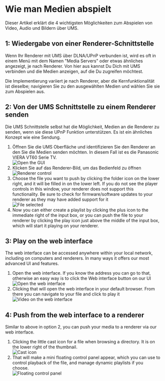 # Wie man Medien abspielt

Dieser Artikel erklärt die 4 wichtigsten Möglichkeiten zum Abspielen von Video, Audio und Bildern über UMS.

## 1: Wiedergabe von einer Renderer-Schnittstelle

Wenn Ihr Renderer mit UMS über DLNA/UPnP verbunden ist, wird es oft in einem Menü mit dem Namen "Media Servers" oder etwas ähnliches angezeigt, je nach Renderer. Von hier aus kannst Du Dich mit UMS verbinden und die Medien anzeigen, auf die Du zugreifen möchtest.

Die Implementierung variiert je nach Renderer, aber die Kernfunktionalität ist dieselbe; navigieren Sie zu den ausgewählten Medien und wählen Sie sie zum Abspielen aus.

## 2: Von der UMS Schnittstelle zu einem Renderer senden

Die UMS Schnittstelle selbst hat die Möglichkeit, Medien an die Renderer zu senden, wenn sie diese UPnP Funktion unterstützen. Es ist ein ähnliches Konzept wie eine Sendung.

1. Öffnen Sie die UMS Oberfläche und identifizieren Sie den Renderer an den Sie die Medien senden möchten. In diesem Fall ist es die Panasonic VIERA VT60 Serie TV.  
   ![Open the GUI](@site/docs/guides/img/how-to-play-media-1.png)
2. Klicken Sie auf das Renderer-Bild, um das Bedienfeld zu öffnen  
   ![Renderer control](@site/docs/guides/img/how-to-play-media-2.png)
3. Choose the file you want to push by clicking the folder icon on the lower right, and it will be filled in on the lower left. If you do not see the player controls in this window, your renderer does not support this functionality. Be sure to check for firmware/software updates to your renderer as they may have added support for it  
   ![File selected](@site/docs/guides/img/how-to-play-media-3.png)
4. Now you can either create a playlist by clicking the plus icon to the immediate right of the input box, or you can push the file to your renderer by clicking the play icon just above the middle of the input box, which will start it playing on your renderer.

## 3: Play on the web interface

The web interface can be accessed anywhere within your local network, including on computers and renderers. In many ways it offers our most advanced UI and features.

1. Open the web interface. If you know the address you can go to that, otherwise an easy way is to click the Web interface button on our UI  
   ![Open the web interface](@site/docs/guides/img/how-to-play-media-4.png)
2. Clicking that will open the web interface in your default browser. From there you can navigate to your file and click to play it  
   ![Video on the web interface](@site/docs/guides/img/how-to-play-media-5.png)

## 4: Push from the web interface to a renderer

Similar to above in option 2, you can push your media to a renderer via our web interface.

1. Clicking the little cast icon for a file when browsing a directory. It is on the lower right of the thumbnail.  
   ![Cast icon](@site/docs/guides/img/how-to-play-media-6.png)
2. That will make a mini floating control panel appear, which you can use to control playback of the file, and manage dynamic playlists if you choose.  
   ![Floating control panel](@site/docs/guides/img/how-to-play-media-7.png)
